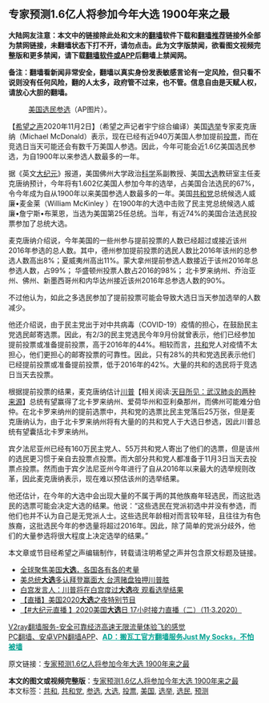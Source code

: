  <h2>专家预测1.6亿人将参加今年大选 1900年来之最</h2> <p class="notice"><b>大陆网友注意：本文中的链接除此处和文末的<a href="https://github.com/bannedbook/fanqiang" >翻墙</a>软件下载和<a href="https://github.com/killgcd/justmysocks/blob/master/README.md">翻墙推荐</a>链接外全部为禁网链接，未翻墙状态下打不开，请勿点击。此为文字版禁闻，欲看图文视频完整版和更多禁闻，请下载<a href="https://github.com/bannedbook/fanqiang">翻墙软件或APP</a>后翻墙上禁闻网。</p><p>备注：翻墙看新闻非常安全，翻墙以真实身份发表敏感言论有一定风险，但只看不说则没有任何风险，翻的人太多，政府管不过来，也不管。信息自由是天赋人权，请放心大胆的翻墙。</b></p>  <div class="entry"> <figure><figcaption><a href="https://www.bannedbook.org/bnews/tag/%e7%be%8e%e5%9b%bd/" class="st_tag internal_tag" rel="tag" title="标签 美国 下的日志">美国</a><a href="https://www.bannedbook.org/bnews/tag/%E9%80%89%E6%B0%91/" class="st_tag internal_tag" rel="tag" title="标签 选民 下的日志">选民</a><a href="https://www.bannedbook.org/bnews/tag/%E5%8F%82%E9%80%89/" class="st_tag internal_tag" rel="tag" title="标签 参选 下的日志">参选</a>（AP图片）。</figcaption></figure> <p>【<span class='wp_keywordlink_affiliate'><a href="https://www.soundofhope.org" title="希望之声" target="_blank">希望之声</a></span>2020年11月2日】（希望之声记者宇宁综合编译）美国<a href="https://www.bannedbook.org/bnews/tag/%e9%80%89%e4%b8%be/" class="st_tag internal_tag" rel="tag" title="标签 选举 下的日志">选举</a>专家麦克唐纳（Michael McDonald）表示，现在已经有近940万美国人参加提前<a href="https://www.bannedbook.org/bnews/tag/%E6%8A%95%E7%A5%A8/" class="st_tag internal_tag" rel="tag" title="标签 投票 下的日志">投票</a>，而在竞选日当天可能还会有数千万美国人参选。因此，今年可能会近1.6亿美国选民参选，为自1900年以来参选人数最多的一年。</p> <p>据《英文<span class='wp_keywordlink_affiliate'><a href="http://www.epochtimes.com/" title="大纪元" target="_blank">大纪元</a></span>》报道，美国佛州大学政治<span class='wp_keywordlink'><a href="https://www.bannedbook.org/forum11/topic309.html" title="禁片：“科学”的棍子" target="_blank">科学</a></span>系副教授、美国<a href="https://www.bannedbook.org/bnews/tag/%e5%a4%a7%e9%80%89/" class="st_tag internal_tag" rel="tag" title="标签 大选 下的日志">大选</a>教研室主任麦克唐纳预计，今年将有1.602亿美国人参加今年的选举，占美国合法选民的67%，令今年成为自从1900年以来美国参选人数最多的一年。美国<a href="https://www.bannedbook.org/bnews/tag/%e5%85%b1%e5%92%8c%e5%85%9a/" class="st_tag internal_tag" rel="tag" title="标签 共和党 下的日志">共和党</a>总统候选人威廉•麦金莱（William McKinley ）在1900年的大选中击败了民主党总统候选人威廉•詹宁斯•布莱恩，当选为美国第25任总统。当年，有近74%的美国合法选民投票参加了总统大选。</p>  <p>麦克唐纳介绍说，今年美国的一些州参与提前投票的人数已经超过或接近该州2016年参选的总人数。其中，德州参加提前投票的选民人数比2016年该州的总参选人数高出8%；夏威夷州高出11%。蒙大拿州提前参选人数接近于该州2016年总参选人数，占99%； 华盛顿州投票人数占2016的98%； 北卡罗来纳州、乔治亚州、佛州、新墨西哥州和内华达州接近该州2016年总参选人数的90%。</p> <p>不过他认为，如此之多选民参加了提前投票可能会导致大选日当天参加选举的人数减少。</p>  <p>他还介绍说，由于民主党出于对中共病毒（COVID-19）疫情的担心，在鼓励民主党选民邮寄选票。因此，有2/3的民主党选民今年9月份就曾表示，他们已经参加提前投票或准备提前投票，高于2016年的44%。相较而言，<a href="https://www.bannedbook.org/bnews/tag/%E5%85%B1%E5%92%8C/" class="st_tag internal_tag" rel="tag" title="标签 共和 下的日志">共和</a>党人对疫情不太担心，他们更担心的邮寄投票的可靠性。因此，只有28%的共和党选民表示他们已经提前投票或准备提前投票，低于2016年的42%。大量的共和的选民将于竞选日当天去投票。</p> <p>根据提前投票的结果，麦克唐纳估计<span class='wp_keywordlink'><a href="https://www.bannedbook.org/bnews/comments/20200816/1381118.html" title="天目所见：川普将再赢总统大选 共和党掌参众两院" target="_blank">川普</a></span>【相关阅读:<a href='https://www.bannedbook.org/bnews/comments/20200816/1381123.html' target='_blank'>天目所见：武汉肺炎的两种来源</a>】总统有望赢得了北卡罗来纳州、爱荷华州和亚利桑那州，而佛州可能难分伯仲。在北卡罗来纳州的提前选票中，共和党的选票比民主党落后25万张，但是麦克唐纳认为，由于北卡罗来纳州将有大量的的共和党人于大选日参选，因此川普总统有望囊括北卡罗来纳州。</p>  <p>宾夕法尼亚州已经有160万民主党人、55万共和党人寄出了他们的选票，但是该州的选民更习惯于亲自去投票点投票。而大部分共和党人都准备于11月3日当天去投票点投票。然而由于宾夕法尼亚州今年进行了自从2016年以来最大的选举规则改革，因此麦克唐纳表示，现在难以预估该州的选举结果。</p> <p>他还估计，在今年的大选中会出现大量的不属于两的其他族裔年轻选民，而这批选民的选票可能会决定大选的结果。他说：“这些选民在党派初选中并没有参选，而他们也并不认为自己是无党派人士。这些选民年龄相对而言较年轻，且往往为有色族裔，这批选民今年的参选量将超过2016年。因此，除了简单的党派分歧外，他们的大量参选将很大程度上决定选举的结果。”</p>  <p>本文章或节目经希望之声编辑制作，转载请注明希望之声并包含原文标题及链接。</p> <ul class='op-related-articles' title='相关阅读'> <li><a href='https://www.bannedbook.org/bnews/worldnews/usa/20201103/1424702.html' target='_blank'>全球聚焦美国<b>大选</b>，各国各有各的考量</a></li> <li><a href='https://www.bannedbook.org/bnews/cnnews/20201103/1424700.html' target='_blank'>美总统<b>大选</b>多认拜登赢面大 台湾赌盘独押川普胜</a></li> <li><a href='https://www.bannedbook.org/bnews/cnnews/20201103/1424688.html' target='_blank'>白宫发言人：川普将在白宫度过<b>大选</b>夜 观看选举结果</a></li> <li><a href='https://www.bannedbook.org/bnews/bannedvideo/20201103/1424685.html' target='_blank'>【直播】美国2020<b>大选</b>之夜特别节目</a></li> <li><a href='https://www.bannedbook.org/bnews/bannedvideo/20201103/1424679.html' target='_blank'>【#大纪元直播 】2020美国<b>大选</b>日 17小时接力直播（二）（11·3.2020）</a></li> </ul> <p class="texttj"> <a href="https://www.bannedbook.org/forum23/topic22702.html" target="_blank">V2ray翻墙服务-安全可靠经济高速无限流量体验飞的感觉</a><br/> <a href="https://github.com/bannedbook/fanqiang/wiki/%E7%A6%81%E9%97%BB%E7%BD%91%E5%AE%89%E5%8D%93%E7%BF%BB%E5%A2%99%E6%96%B0%E9%97%BBAPP" target="_blank">PC翻墙、安卓VPN翻墙APP</a>、<span onclick="window.open('https://github.com/killgcd/justmysocks/blob/master/README.md')" style="font-weight:bold;color:#00A191;cursor:pointer;text-decoration:underline;outline:none">AD：搬瓦工官方翻墙服务Just My Socks，不怕被墙</span></p><p>原文链接：<a class="src_link"  href="https://www.soundofhope.org/post/438634" target="_blank">专家预测1.6亿人将参加今年大选 1900年来之最</a></p><a name='sharetosocial'></a>       <div><b>本文的图文或视频完整版</b>：<a href='https://www.bannedbook.org/bnews/comments/20201103/1424704.html'>专家预测1.6亿人将参加今年大选 1900年来之最</a></div>  </div><!--END ENTRY--> <div class="postfooter"> <div>本文标签：<a href="https://www.bannedbook.org/bnews/tag/%E5%85%B1%E5%92%8C/" rel="tag">共和</a>, <a href="https://www.bannedbook.org/bnews/tag/%e5%85%b1%e5%92%8c%e5%85%9a/" rel="tag">共和党</a>, <a href="https://www.bannedbook.org/bnews/tag/%E5%8F%82%E9%80%89/" rel="tag">参选</a>, <a href="https://www.bannedbook.org/bnews/tag/%e5%a4%a7%e9%80%89/" rel="tag">大选</a>, <a href="https://www.bannedbook.org/bnews/tag/%E6%8A%95%E7%A5%A8/" rel="tag">投票</a>, <a href="https://www.bannedbook.org/bnews/tag/%e7%be%8e%e5%9b%bd/" rel="tag">美国</a>, <a href="https://www.bannedbook.org/bnews/tag/%e9%80%89%e4%b8%be/" rel="tag">选举</a>, <a href="https://www.bannedbook.org/bnews/tag/%E9%80%89%E6%B0%91/" rel="tag">选民</a>, <a href="https://www.bannedbook.org/bnews/tag/%E9%A2%84%E6%B5%8B/" rel="tag">预测</a></div>  </div><!--END POSTFOOTER--> 